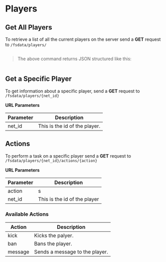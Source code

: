 # Players


## Get All Players

To retrieve a list of all the current players on the server send a **GET** request to `/fsdata/players/`


```JSON
```
>The above command returns JSON structured like this:
```JSON
```

## Get a Specific Player

To get information about a specific player, send a **GET** request to `/fsdata/players/{net_id}`

**URL Parameters**

Parameter|Description
---------|-----------
net_id   | This is the id of the player.


## Actions

To perform a task on a specific player send a **GET** request to `/fsdata/players/{net_id}/actions/{action}`

**URL Parameters**

Parameter|Description
---|---
action|s
net_id| This is the id of the player

###  **Available Actions**

  Action|Description
  ---|---
  kick| Kicks the palyer.
  ban| Bans the player.
  message|Sends a message to the player.
